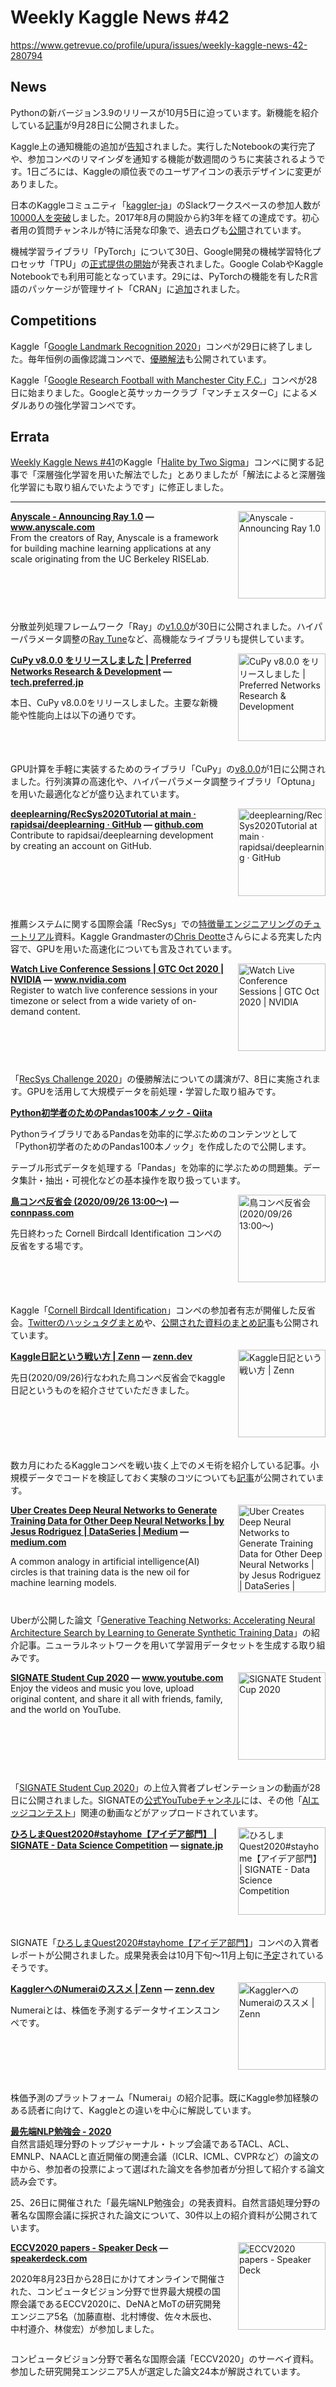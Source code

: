 # Weekly Kaggle News #42
https://www.getrevue.co/profile/upura/issues/weekly-kaggle-news-42-280794
<h3><h2>News</h2><p>Pythonの新バージョン3.9のリリースが10月5日に迫っています。新機能を紹介している<a href="https://www.python.jp/pages/python3.9.html" target="_blank">記事</a>が9月28日に公開されました。</p><p>Kaggle上の通知機能の追加が<a href="https://www.kaggle.com/product-feedback/187713" target="_blank">告知</a>されました。実行したNotebookの実行完了や、参加コンペのリマインダを通知する機能が数週間のうちに実装されるようです。1日ごろには、Kaggleの順位表でのユーザアイコンの表示デザインに変更がありました。</p><p>日本のKaggleコミュニティ「<a href="https://yutori-datascience.hatenablog.com/entry/2017/08/23/143146" target="_blank">kaggler-ja</a>」のSlackワークスペースの参加人数が<a href="https://twitter.com/tkm2261/status/1310080846871764993?s=20" target="_blank">10000人を突破</a>しました。2017年8月の開設から約3年を経ての達成です。初心者用の質問チャンネルが特に活発な印象で、過去ログも<a href="https://kaggler-ja-slack-archive.appspot.com/" target="_blank">公開</a>されています。</p><p>機械学習ライブラリ「PyTorch」について30日、Google開発の機械学習特化プロセッサ「TPU」の<a href="https://medium.com/pytorch/pytorch-xla-is-now-generally-available-on-google-cloud-tpus-f9267f437832" target="_blank">正式提供の開始</a>が発表されました。Google ColabやKaggle Notebookでも利用可能となっています。29には、PyTorchの機能を有したR言語のパッケージが管理サイト「CRAN」に<a href="https://blogs.rstudio.com/ai/posts/2020-09-29-introducing-torch-for-r/" target="_blank">追加</a>されました。</p><h2>Competitions</h2><p>Kaggle「<a href="https://www.kaggle.com/c/landmark-recognition-2020" target="_blank">Google Landmark Recognition 2020</a>」コンペが29日に終了しました。毎年恒例の画像認識コンペで、<a href="https://www.kaggle.com/c/landmark-recognition-2020/discussion/187821" target="_blank">優勝解法</a>も公開されています。</p><p>Kaggle「<a href="https://www.kaggle.com/c/google-football" target="_blank">Google Research Football with Manchester City F.C.</a>」コンペが28日に始まりました。Googleと英サッカークラブ「マンチェスターC」によるメダルありの強化学習コンペです。</p><h2>Errata</h2><p><a href="https://www.getrevue.co/profile/upura/issues/weekly-kaggle-news-41-279125" target="_blank">Weekly Kaggle News #41</a>のKaggle「<a href="https://www.kaggle.com/c/halite" target="_blank">Halite by Two Sigma</a>」コンペに関する記事で「深層強化学習を用いた解法でした」とありましたが「解法によると深層強化学習にも取り組んでいたようです」に修正しました。</p></h3>
<hr>
<p>
<img width="140" height="140" alt="Anyscale - Announcing Ray 1.0" style="float: right; margin-left: 20px; margin-bottom: 20px;" src="https://s3.amazonaws.com/revue/items/images/006/591/904/thumb/ray1.png?1601566448" />
<strong style='display: block;'><a href="https://www.anyscale.com/blog/announcing-ray-1-0?utm_campaign=Weekly%20Kaggle%20News&amp;utm_medium=email&amp;utm_source=Revue%20newsletter">Anyscale - Announcing Ray 1.0</a> &mdash; <a href="https://www.anyscale.com/blog/announcing-ray-1-0">www.anyscale.com</a></strong>
From the creators of Ray, Anyscale is a framework for building machine learning applications at any scale originating from the UC Berkeley RISELab.
</p>
<div style='clear: both;'></div>
<p><p>分散並列処理フレームワーク「Ray」の<a href="https://github.com/ray-project/ray/releases/tag/ray-1.0.0" target="_blank">v1.0.0</a>が30日に公開されました。ハイパーパラメータ調整の<a href="https://docs.ray.io/en/latest/tune/" target="_blank">Ray Tune</a>など、高機能なライブラリも提供しています。</p></p>
<p>
<img width="140" height="140" alt="CuPy v8.0.0 をリリースしました | Preferred Networks Research &amp; Development" style="float: right; margin-left: 20px; margin-bottom: 20px;" src="https://s3.amazonaws.com/revue/items/images/006/594/831/thumb/image4.png?1601624613" />
<strong style='display: block;'><a href="https://tech.preferred.jp/ja/blog/cupy-v8/?utm_campaign=Weekly%20Kaggle%20News&amp;utm_medium=email&amp;utm_source=Revue%20newsletter">CuPy v8.0.0 をリリースしました | Preferred Networks Research &amp; Development</a> &mdash; <a href="https://tech.preferred.jp/ja/blog/cupy-v8/">tech.preferred.jp</a></strong>
<p>本日、CuPy v8.0.0をリリースしました。主要な新機能や性能向上は以下の通りです。 </p>
</p>
<div style='clear: both;'></div>
<p><p>GPU計算を手軽に実装するためのライブラリ「CuPy」の<a href="https://github.com/cupy/cupy/releases/tag/v8.0.0" target="_blank">v8.0.0</a>が1日に公開されました。行列演算の高速化や、ハイパーパラメータ調整ライブラリ「Optuna」を用いた最適化などが盛り込まれています。</p></p>
<p>
<img width="140" height="140" alt="deeplearning/RecSys2020Tutorial at main · rapidsai/deeplearning · GitHub" style="float: right; margin-left: 20px; margin-bottom: 20px;" src="https://s3.amazonaws.com/revue/items/images/006/562/577/thumb/43887749?1601101359" />
<strong style='display: block;'><a href="https://github.com/rapidsai/deeplearning/tree/main/RecSys2020Tutorial?utm_campaign=Weekly%20Kaggle%20News&amp;utm_medium=email&amp;utm_source=Revue%20newsletter">deeplearning/RecSys2020Tutorial at main · rapidsai/deeplearning · GitHub</a> &mdash; <a href="https://github.com/rapidsai/deeplearning/tree/main/RecSys2020Tutorial">github.com</a></strong>
Contribute to rapidsai/deeplearning development by creating an account on GitHub.
</p>
<div style='clear: both;'></div>
<p><p>推薦システムに関する国際会議「RecSys」での<a href="https://recsys.acm.org/recsys20/tutorials/" target="_blank">特徴量エンジニアリングのチュートリアル</a>資料。Kaggle Grandmasterの<a href="https://www.kaggle.com/cdeotte" target="_blank">Chris Deotte</a>さんらによる充実した内容で、GPUを用いた高速化についても言及されています。</p></p>
<p>
<img width="140" height="140" alt="Watch Live Conference Sessions | GTC Oct 2020 | NVIDIA" style="float: right; margin-left: 20px; margin-bottom: 20px;" src="https://s3.amazonaws.com/revue/items/images/006/591/881/thumb/GTC20-Fall-OG-TWITTER-IAMAI-globe-1200x630.jpg?1601566168" />
<strong style='display: block;'><a href="https://www.nvidia.com/en-us/gtc/session-catalog/?ncid=so-twit-74735&amp;search=A21139&amp;search.language=1594320459782001LCjF&amp;tab.catalogtabfields=1600209910618001TWM3&amp;utm_campaign=Weekly%20Kaggle%20News&amp;utm_medium=email&amp;utm_source=Revue%20newsletter">Watch Live Conference Sessions | GTC Oct 2020 | NVIDIA</a> &mdash; <a href="https://www.nvidia.com/en-us/gtc/session-catalog/?ncid=so-twit-74735&amp;search=A21139&amp;search.language=1594320459782001LCjF&amp;tab.catalogtabfields=1600209910618001TWM3">www.nvidia.com</a></strong>
Register to watch live conference sessions in your timezone or select from a wide variety of on-demand content.
</p>
<div style='clear: both;'></div>
<p><p>「<a href="https://recsys-twitter.com/?utm_campaign=Weekly%20Kaggle%20News&amp;utm_medium=email&amp;utm_source=Revue%20newsletter" target="_blank">RecSys Challenge 2020</a>」の優勝解法についての講演が7、8日に実施されます。GPUを活用して大規模データを前処理・学習した取り組みです。</p></p>
<p>
<strong style='display: block;'><a href="https://qiita.com/kunishou/items/bd5fad9a334f4f5be51c?utm_campaign=Weekly%20Kaggle%20News&amp;utm_medium=email&amp;utm_source=Revue%20newsletter">Python初学者のためのPandas100本ノック - Qiita</a></strong>
<p>PythonライブラリであるPandasを効率的に学ぶためのコンテンツとして「Python初学者のためのPandas100本ノック」を作成したので公開します。</p>
</p>
<p><p>テーブル形式データを処理する「Pandas」を効率的に学ぶための問題集。データ集計・抽出・可視化などの基本操作を取り扱っています。</p></p>
<p>
<img width="140" height="140" alt="鳥コンペ反省会 (2020/09/26 13:00〜)" style="float: right; margin-left: 20px; margin-bottom: 20px;" src="https://s3.amazonaws.com/revue/items/images/006/594/828/thumb/5b8873efb5db064009a57fbcc453359e.png?1601624562" />
<strong style='display: block;'><a href="https://connpass.com/event/189722/?utm_campaign=Weekly%20Kaggle%20News&amp;utm_medium=email&amp;utm_source=Revue%20newsletter">鳥コンペ反省会 (2020/09/26 13:00〜)</a> &mdash; <a href="https://connpass.com/event/189722/">connpass.com</a></strong>
<p>先日終わった Cornell Birdcall Identification コンペの反省をする場です。</p>
</p>
<div style='clear: both;'></div>
<p><p>Kaggle「<a href="https://www.kaggle.com/c/birdsong-recognition" target="_blank">Cornell Birdcall Identification</a>」コンペの参加者有志が開催した反省会。<a href="https://togetter.com/li/1598304" target="_blank">Twitterのハッシュタグまとめ</a>や、<a href="https://oregin-ai.hatenablog.com/entry/2020/09/29/204857" target="_blank">公開された資料のまとめ記事</a>も公開されています。</p></p>
<p>
<img width="140" height="140" alt="Kaggle日記という戦い方 | Zenn" style="float: right; margin-left: 20px; margin-bottom: 20px;" src="https://s3.amazonaws.com/revue/items/images/006/591/949/thumb/ogp-base_mrsu7s.png?1601566675" />
<strong style='display: block;'><a href="https://zenn.dev/fkubota/articles/3d8afb0e919b555ef068?utm_campaign=Weekly%20Kaggle%20News&amp;utm_medium=email&amp;utm_source=Revue%20newsletter">Kaggle日記という戦い方 | Zenn</a> &mdash; <a href="https://zenn.dev/fkubota/articles/3d8afb0e919b555ef068">zenn.dev</a></strong>
<p>先日(2020/09/26)行なわれた鳥コンペ反省会でkaggle日記というものを紹介させていただきました。</p>
</p>
<div style='clear: both;'></div>
<p><p>数カ月にわたるKaggleコンペを戦い抜く上でのメモ術を紹介している記事。小規模データでコードを検証しておく実験のコツについても<a href="https://zenn.dev/fkubota/articles/2b8d46b11c178ac2fa2d" target="_blank">記事</a>が公開されています。</p></p>
<p>
<img width="140" height="140" alt="Uber Creates Deep Neural Networks to Generate Training Data for Other Deep Neural Networks | by Jesus Rodriguez | DataSeries | Medium" style="float: right; margin-left: 20px; margin-bottom: 20px;" src="https://s3.amazonaws.com/revue/items/images/006/562/821/thumb/1*WEiHObB0jXmTQAqIyjUy2A.png?1601113584" />
<strong style='display: block;'><a href="https://medium.com/dataseries/uber-creates-deep-neural-networks-to-generate-training-data-for-other-deep-neural-networks-553fedcaa74d?utm_campaign=Weekly%20Kaggle%20News&amp;utm_medium=email&amp;utm_source=Revue%20newsletter">Uber Creates Deep Neural Networks to Generate Training Data for Other Deep Neural Networks | by Jesus Rodriguez | DataSeries | Medium</a> &mdash; <a href="https://medium.com/dataseries/uber-creates-deep-neural-networks-to-generate-training-data-for-other-deep-neural-networks-553fedcaa74d">medium.com</a></strong>
<p>A common analogy in artificial intelligence(AI) circles is that training data is the new oil for machine learning models.</p>
</p>
<div style='clear: both;'></div>
<p><p>Uberが公開した論文「<a href="https://arxiv.org/abs/1912.07768" target="_blank">Generative Teaching Networks: Accelerating Neural Architecture Search by Learning to Generate Synthetic Training Data</a>」の紹介記事。ニューラルネットワークを用いて学習用データセットを生成する取り組みです。</p></p>
<p>
<img width="140" height="140" alt="SIGNATE Student Cup 2020" style="float: right; margin-left: 20px; margin-bottom: 20px;" src="https://s3.amazonaws.com/revue/items/images/006/591/771/thumb/hqdefault.jpg?1601564720" />
<strong style='display: block;'><a href="https://www.youtube.com/playlist?list=PLx--cSjgRP_SAF4tCsKvq40kXUMNs2OM4&amp;utm_campaign=Weekly%20Kaggle%20News&amp;utm_medium=email&amp;utm_source=Revue%20newsletter">SIGNATE Student Cup 2020</a> &mdash; <a href="https://www.youtube.com/playlist?list=PLx--cSjgRP_SAF4tCsKvq40kXUMNs2OM4">www.youtube.com</a></strong>
Enjoy the videos and music you love, upload original content, and share it all with friends, family, and the world on YouTube.
</p>
<div style='clear: both;'></div>
<p><p>「<a href="https://signate.jp/student-cup" target="_blank">SIGNATE Student Cup 2020</a>」の上位入賞者プレゼンテーションの動画が28日に公開されました。SIGNATEの<a href="https://www.youtube.com/channel/UCHYTFPjNnb5hziQJttbM0sA" target="_blank">公式YouTubeチャンネル</a>には、その他「<a href="https://signate.jp/ai-edge-contest/ja" target="_blank">AIエッジコンテスト</a>」関連の動画などがアップロードされています。</p></p>
<p>
<img width="140" height="140" alt="ひろしまQuest2020#stayhome【アイデア部門】 | SIGNATE - Data Science Competition" style="float: right; margin-left: 20px; margin-bottom: 20px;" src="https://s3.amazonaws.com/revue/items/images/006/594/852/thumb/lp7VuhZUbp0JAnnRSVCvXEkGJep3NwJdhD3iITzI.jpeg?1601624941" />
<strong style='display: block;'><a href="https://signate.jp/competitions/277/summary?utm_campaign=Weekly%20Kaggle%20News&amp;utm_medium=email&amp;utm_source=Revue%20newsletter">ひろしまQuest2020#stayhome【アイデア部門】 | SIGNATE - Data Science Competition</a> &mdash; <a href="https://signate.jp/competitions/277/summary">signate.jp</a></strong>

</p>
<div style='clear: both;'></div>
<p><p>SIGNATE「<a href="https://signate.jp/competitions/277" target="_blank">ひろしまQuest2020#stayhome【アイデア部門】</a>」コンペの入賞者レポートが公開されました。成果発表会は10月下旬〜11月上旬に<a href="https://signate.jp/competitions/277#schedule" target="_blank">予定</a>されているそうです。</p></p>
<p>
<img width="140" height="140" alt="KagglerへのNumeraiのススメ | Zenn" style="float: right; margin-left: 20px; margin-bottom: 20px;" src="https://s3.amazonaws.com/revue/items/images/006/565/845/thumb/ogp-base_mrsu7s.png?1601192722" />
<strong style='display: block;'><a href="https://zenn.dev/katsu1110/articles/bb2b5cba9b04c9e30bfe?utm_campaign=Weekly%20Kaggle%20News&amp;utm_medium=email&amp;utm_source=Revue%20newsletter">KagglerへのNumeraiのススメ | Zenn</a> &mdash; <a href="https://zenn.dev/katsu1110/articles/bb2b5cba9b04c9e30bfe">zenn.dev</a></strong>
<p>Numeraiとは、株価を予測するデータサイエンスコンペです。</p>
</p>
<div style='clear: both;'></div>
<p><p>株価予測のプラットフォーム「Numerai」の紹介記事。既にKaggle参加経験のある読者に向けて、Kaggleとの違いを中心に解説しています。</p></p>
<p>
<strong style='display: block;'><a href="https://sites.google.com/view/snlp-jp/home/2020?utm_campaign=Weekly%20Kaggle%20News&amp;utm_medium=email&amp;utm_source=Revue%20newsletter">最先端NLP勉強会 - 2020</a></strong>
自然言語処理分野のトップジャーナル・トップ会議であるTACL、ACL、EMNLP、NAACLと直近開催の関連会議（ICLR、ICML、CVPRなど）の論文の中から、参加者の投票によって選ばれた論文を各参加者が分担して紹介する論文読み会です。
</p>
<p><p>25、26日に開催された「最先端NLP勉強会」の発表資料。自然言語処理分野の著名な国際会議に採択された論文について、30件以上の紹介資料が公開されています。</p></p>
<p>
<img width="140" height="140" alt="ECCV2020 papers - Speaker Deck" style="float: right; margin-left: 20px; margin-bottom: 20px;" src="https://s3.amazonaws.com/revue/items/images/006/594/924/thumb/slide_0.jpg?1601626364" />
<strong style='display: block;'><a href="https://speakerdeck.com/mot_ai_tech/eccv2020-papers?utm_campaign=Weekly%20Kaggle%20News&amp;utm_medium=email&amp;utm_source=Revue%20newsletter">ECCV2020 papers - Speaker Deck</a> &mdash; <a href="https://speakerdeck.com/mot_ai_tech/eccv2020-papers">speakerdeck.com</a></strong>
<p>2020年8月23日から28日にかけてオンラインで開催された、コンピュータビジョン分野で世界最大規模の国際会議であるECCV2020に、DeNAとMoTの研究開発エンジニア5名（加藤直樹、北村博俊、佐々木辰也、中村遵介、林俊宏）が参加しました。</p>
</p>
<div style='clear: both;'></div>
<p><p>コンピュータビジョン分野で著名な国際会議「ECCV2020」のサーベイ資料。参加した研究開発エンジニア5人が選定した論文24本が解説されています。</p></p>
